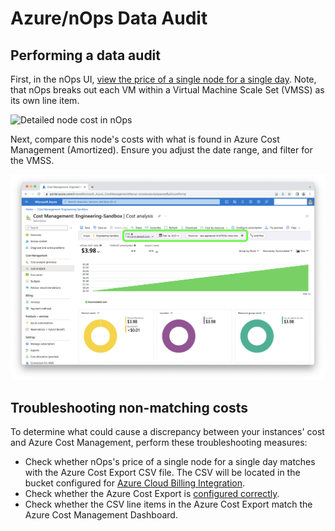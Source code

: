 # Azure/nOps Data Audit

## Performing a data audit

First, in the nOps UI, [view the price of a single node for a single day](./). Note, that nOps breaks out each VM within a Virtual Machine Scale Set (VMSS) as its own line item.

![Detailed node cost in nOps](../../images/data-auditing/dataaudit-azure-nOps.png)

Next, compare this node's costs with what is found in Azure Cost Management (Amortized). Ensure you adjust the date range, and filter for the VMSS.

![Node cost in Azure Cost Management](../../.gitbook/assets/dataaudit-azure-acm.png)

## Troubleshooting non-matching costs

To determine what could cause a discrepancy between your instances' cost and Azure Cost Management, perform these troubleshooting measures:

* Check whether nOps's price of a single node for a single day matches with the Azure Cost Export CSV file. The CSV will be located in the bucket configured for [Azure Cloud Billing Integration](/install-and-configure/install/cloud-integration/azure-out-of-cluster/azure-out-of-cluster.md).
* Check whether the Azure Cost Export is [configured correctly](/install-and-configure/install/cloud-integration/azure-out-of-cluster/azure-out-of-cluster.md).
* Check whether the CSV line items in the Azure Cost Export match the Azure Cost Management Dashboard.
